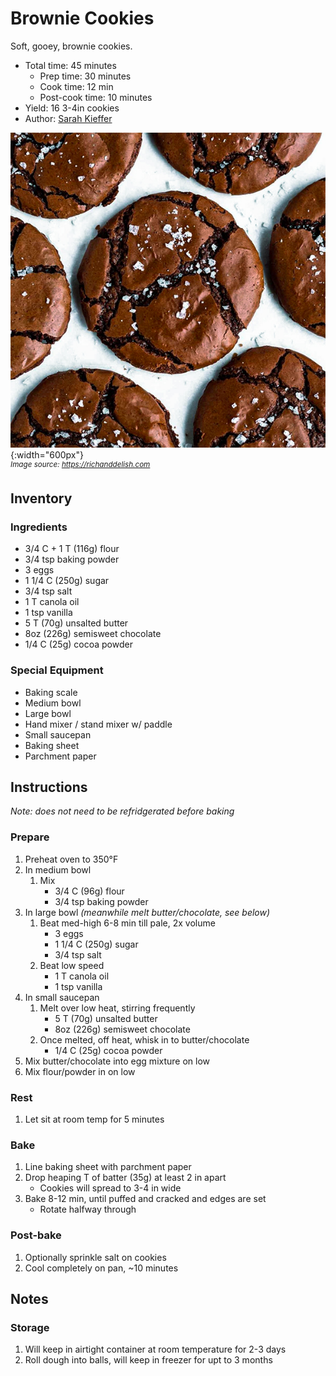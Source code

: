 # Brownie Cookies

Soft, gooey, brownie cookies.

- Total time: 45 minutes
    - Prep time: 30 minutes
    - Cook time: 12 min
    - Post-cook time: 10 minutes
- Yield: 16 3-4in cookies
- Author: [Sarah Kieffer](https://www.thevanillabeanblog.com/100-cookies/)

![](./hero.jpg){:width="600px"}
<br />
_<sup>Image source: <https://richanddelish.com></sup>_

## Inventory

### Ingredients

- 3/4 C + 1 T (116g) flour
- 3/4 tsp baking powder
- 3 eggs
- 1 1/4 C (250g) sugar
- 3/4 tsp salt
- 1 T canola oil
- 1 tsp vanilla
- 5 T (70g) unsalted butter
- 8oz (226g) semisweet chocolate
- 1/4 C (25g) cocoa powder

### Special Equipment

- Baking scale
- Medium bowl
- Large bowl
- Hand mixer / stand mixer w/ paddle
- Small saucepan
- Baking sheet
- Parchment paper

## Instructions

_Note: does not need to be refridgerated before baking_

### Prepare

1. Preheat oven to 350°F
1. In medium bowl
    1. Mix
        - 3/4 C (96g) flour
        - 3/4 tsp baking powder
1. In large bowl _(meanwhile melt butter/chocolate, see below)_
    1. Beat med-high 6-8 min till pale, 2x volume
        - 3 eggs
        - 1 1/4 C (250g) sugar
        - 3/4 tsp salt
    1. Beat low speed
        - 1 T canola oil
        - 1 tsp vanilla
1. In small saucepan
    1. Melt over low heat, stirring frequently
        - 5 T (70g) unsalted butter
        - 8oz (226g) semisweet chocolate
    1. Once melted, off heat, whisk in to butter/chocolate
        - 1/4 C (25g) cocoa powder
1. Mix butter/chocolate into egg mixture on low
1. Mix flour/powder in on low

### Rest

1. Let sit at room temp for 5 minutes

### Bake

1. Line baking sheet with parchment paper
1. Drop heaping T of batter (35g) at least 2 in apart
    - Cookies will spread to 3-4 in wide
1. Bake 8-12 min, until puffed and cracked and edges are set
    -  Rotate halfway through

### Post-bake

1. Optionally sprinkle salt on cookies
1. Cool completely on pan, ~10 minutes

## Notes

### Storage

1. Will keep in airtight container at room temperature for 2-3 days
1. Roll dough into balls, will keep in freezer for upt to 3 months
